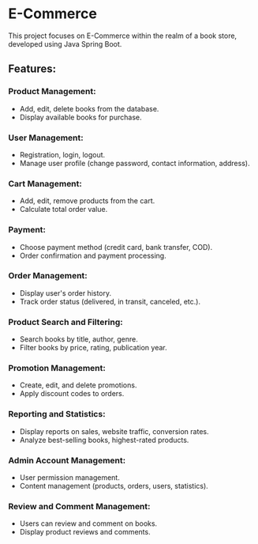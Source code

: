 # E-Commerce
This project focuses on E-Commerce within the realm of a book store, developed using Java Spring Boot.

## Features:

### Product Management:
- Add, edit, delete books from the database.
- Display available books for purchase.

### User Management:
- Registration, login, logout.
- Manage user profile (change password, contact information, address).

### Cart Management:
- Add, edit, remove products from the cart.
- Calculate total order value.

### Payment:
- Choose payment method (credit card, bank transfer, COD).
- Order confirmation and payment processing.

### Order Management:
- Display user's order history.
- Track order status (delivered, in transit, canceled, etc.).

### Product Search and Filtering:
- Search books by title, author, genre.
- Filter books by price, rating, publication year.

### Promotion Management:
- Create, edit, and delete promotions.
- Apply discount codes to orders.

### Reporting and Statistics:
- Display reports on sales, website traffic, conversion rates.
- Analyze best-selling books, highest-rated products.

### Admin Account Management:
- User permission management.
- Content management (products, orders, users, statistics).

### Review and Comment Management:
- Users can review and comment on books.
- Display product reviews and comments.

